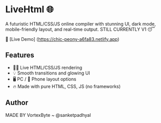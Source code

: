 # LiveHtml 🌐

A futuristic HTML/CSS/JS online compiler with stunning UI, dark mode, mobile-friendly layout, and real-time output.
STILL CURRENTLY V1 😴

🔗 [Live Demo] (https://chic-peony-a6fa83.netlify.app)

## Features
- 👨‍💻 Live HTML/CSS/JS rendering
- 💡 Smooth transitions and glowing UI
- 🖥 PC / 📱 Phone layout options
- 🔥 Made with pure HTML, CSS, JS (no frameworks)

## Author
MADE BY VortexByte ~ @sanketpadhyal
